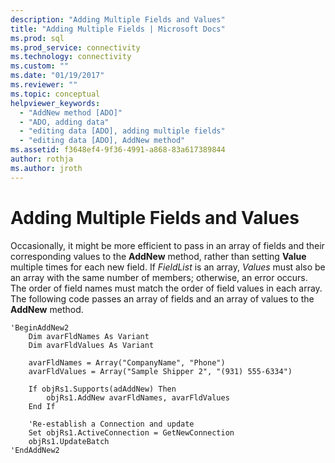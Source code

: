 ```yaml
---
description: "Adding Multiple Fields and Values"
title: "Adding Multiple Fields | Microsoft Docs"
ms.prod: sql
ms.prod_service: connectivity
ms.technology: connectivity
ms.custom: ""
ms.date: "01/19/2017"
ms.reviewer: ""
ms.topic: conceptual
helpviewer_keywords:
  - "AddNew method [ADO]"
  - "ADO, adding data"
  - "editing data [ADO], adding multiple fields"
  - "editing data [ADO], AddNew method"
ms.assetid: f3648ef4-9f36-4991-a868-83a617389844
author: rothja
ms.author: jroth
---
```

# Adding Multiple Fields and Values
Occasionally, it might be more efficient to pass in an array of fields and their corresponding values to the **AddNew** method, rather than setting **Value** multiple times for each new field. If *FieldList* is an array, *Values* must also be an array with the same number of members; otherwise, an error occurs. The order of field names must match the order of field values in each array. The following code passes an array of fields and an array of values to the **AddNew** method.

```
'BeginAddNew2
    Dim avarFldNames As Variant
    Dim avarFldValues As Variant

    avarFldNames = Array("CompanyName", "Phone")
    avarFldValues = Array("Sample Shipper 2", "(931) 555-6334")

    If objRs1.Supports(adAddNew) Then
        objRs1.AddNew avarFldNames, avarFldValues
    End If

    'Re-establish a Connection and update
    Set objRs1.ActiveConnection = GetNewConnection
    objRs1.UpdateBatch
'EndAddNew2
```
